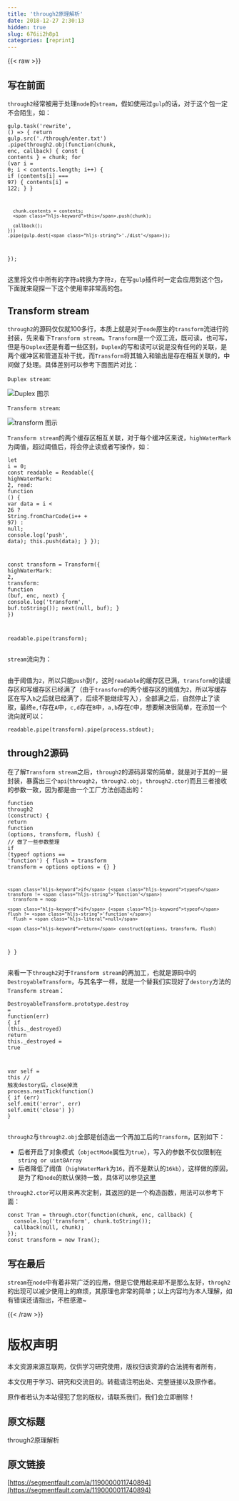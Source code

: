 ```yaml
---
title: 'through2原理解析' 
date: 2018-12-27 2:30:13
hidden: true
slug: 676ii2h8p1
categories: [reprint]
---
```


{{< raw >}}

                    
<h2 id="articleHeader0">写在前面</h2>
<p><code>through2</code>经常被用于处理<code>node</code>的<code>stream</code>，假如使用过<code>gulp</code>的话，对于这个包一定不会陌生，如：</p>
<div class="widget-codetool" style="display:none;">
      <div class="widget-codetool--inner">
      <span class="selectCode code-tool" data-toggle="tooltip" data-placement="top" title="" data-original-title="全选"></span>
      <span type="button" class="copyCode code-tool" data-toggle="tooltip" data-placement="top" data-clipboard-text="gulp.task('rewrite', () => {
  return gulp.src('./through/enter.txt')
    .pipe(through2.obj(function(chunk, enc, callback) {
      const { contents } = chunk;
      for (var i = 0; i < contents.length; i++) {
        if (contents[i] === 97) {
          contents[i] = 122;
        }
      }

      chunk.contents = contents;
      this.push(chunk);

      callback();
    }))
    .pipe(gulp.dest('./dist'));
});" title="" data-original-title="复制"></span>
      <span type="button" class="saveToNote code-tool" data-toggle="tooltip" data-placement="top" title="" data-original-title="放进笔记"></span>
      </div>
      </div><pre class="javascript hljs"><code class="js">gulp.task(<span class="hljs-string">'rewrite'</span>, () =&gt; {
  <span class="hljs-keyword">return</span> gulp.src(<span class="hljs-string">'./through/enter.txt'</span>)
    .pipe(through2.obj(<span class="hljs-function"><span class="hljs-keyword">function</span>(<span class="hljs-params">chunk, enc, callback</span>) </span>{
      <span class="hljs-keyword">const</span> { contents } = chunk;
      <span class="hljs-keyword">for</span> (<span class="hljs-keyword">var</span> i = <span class="hljs-number">0</span>; i &lt; contents.length; i++) {
        <span class="hljs-keyword">if</span> (contents[i] === <span class="hljs-number">97</span>) {
          contents[i] = <span class="hljs-number">122</span>;
        }
      }

      chunk.contents = contents;
      <span class="hljs-keyword">this</span>.push(chunk);

      callback();
    }))
    .pipe(gulp.dest(<span class="hljs-string">'./dist'</span>));
});</code></pre>
<p>这里将文件中所有的字符<code>a</code>转换为字符<code>z</code>，在写<code>gulp</code>插件时一定会应用到这个包，下面就来窥探一下这个使用率非常高的包。</p>
<h2 id="articleHeader1">Transform stream</h2>
<p><code>through2</code>的源码仅仅就100多行，本质上就是对于<code>node</code>原生的<code>transform</code>流进行的封装，先来看下<code>Transform stream</code>。<code>Transform</code>是一个双工流，既可读，也可写，但是与<code>Duplex</code>还是有着一些区别，<code>Duplex</code>的写和读可以说是没有任何的关联，是两个缓冲区和管道互补干扰，而<code>Transform</code>将其输入和输出是存在相互关联的，中间做了处理。具体差别可以参考下面图片对比：</p>
<p><code>Duplex stream</code>:</p>
<p><span class="img-wrap"><img data-src="/img/bVXikC?w=561&amp;h=340" src="https://static.alili.tech/img/bVXikC?w=561&amp;h=340" alt="Duplex 图示" title="Duplex 图示" style="cursor: pointer; display: inline;"></span></p>
<p><code>Transform stream</code>:</p>
<p><span class="img-wrap"><img data-src="/img/bVXih2?w=555&amp;h=346" src="https://static.alili.tech/img/bVXih2?w=555&amp;h=346" alt="transform 图示" title="transform 图示" style="cursor: pointer; display: inline;"></span></p>
<p><code>Transform stream</code>的两个缓存区相互关联，对于每个缓冲区来说，<code>highWaterMark</code>为阈值，超过阈值后，将会停止读或者写操作，如：</p>
<div class="widget-codetool" style="display:none;">
      <div class="widget-codetool--inner">
      <span class="selectCode code-tool" data-toggle="tooltip" data-placement="top" title="" data-original-title="全选"></span>
      <span type="button" class="copyCode code-tool" data-toggle="tooltip" data-placement="top" data-clipboard-text="let i = 0;
const readable = Readable({
  highWaterMark: 2,
  read: function () {
    var data = i < 26 ? String.fromCharCode(i++ + 97) : null;
    console.log('push', data);
    this.push(data);
  }
});

const transform = Transform({
  highWaterMark: 2,
  transform: function (buf, enc, next) {
    console.log('transform', buf.toString());
    next(null, buf);
  }
})

readable.pipe(transform);" title="" data-original-title="复制"></span>
      <span type="button" class="saveToNote code-tool" data-toggle="tooltip" data-placement="top" title="" data-original-title="放进笔记"></span>
      </div>
      </div><pre class="javascript hljs"><code class="js"><span class="hljs-keyword">let</span> i = <span class="hljs-number">0</span>;
<span class="hljs-keyword">const</span> readable = Readable({
  <span class="hljs-attr">highWaterMark</span>: <span class="hljs-number">2</span>,
  <span class="hljs-attr">read</span>: <span class="hljs-function"><span class="hljs-keyword">function</span> (<span class="hljs-params"></span>) </span>{
    <span class="hljs-keyword">var</span> data = i &lt; <span class="hljs-number">26</span> ? <span class="hljs-built_in">String</span>.fromCharCode(i++ + <span class="hljs-number">97</span>) : <span class="hljs-literal">null</span>;
    <span class="hljs-built_in">console</span>.log(<span class="hljs-string">'push'</span>, data);
    <span class="hljs-keyword">this</span>.push(data);
  }
});

<span class="hljs-keyword">const</span> transform = Transform({
  <span class="hljs-attr">highWaterMark</span>: <span class="hljs-number">2</span>,
  <span class="hljs-attr">transform</span>: <span class="hljs-function"><span class="hljs-keyword">function</span> (<span class="hljs-params">buf, enc, next</span>) </span>{
    <span class="hljs-built_in">console</span>.log(<span class="hljs-string">'transform'</span>, buf.toString());
    next(<span class="hljs-literal">null</span>, buf);
  }
})

readable.pipe(transform);</code></pre>
<p><code>stream</code>流向为：</p>
<p><span class="img-wrap"><img data-src="/img/bVXiRw?w=451&amp;h=205" src="https://static.alili.tech/img/bVXiRw?w=451&amp;h=205" alt="" title="" style="cursor: pointer; display: inline;"></span></p>
<p>由于阈值为<code>2</code>，所以只能<code>push</code>到<code>f</code>，这时<code>readable</code>的缓存区已满，<code>transform</code>的读缓存区和写缓存区已经满了（由于<code>transform</code>的两个缓存区的阈值为<code>2</code>，所以写缓存区在写入<code>b</code>之后就已经满了，后续不能继续写入），全部满之后，自然停止了读取，最终<code>e,f</code>存在<code>A</code>中，<code>c,d</code>存在<code>B</code>中，<code>a,b</code>存在<code>C</code>中，想要解决很简单，在添加一个流向就可以：</p>
<div class="widget-codetool" style="display:none;">
      <div class="widget-codetool--inner">
      <span class="selectCode code-tool" data-toggle="tooltip" data-placement="top" title="" data-original-title="全选"></span>
      <span type="button" class="copyCode code-tool" data-toggle="tooltip" data-placement="top" data-clipboard-text="readable.pipe(transform).pipe(process.stdout);" title="" data-original-title="复制"></span>
      <span type="button" class="saveToNote code-tool" data-toggle="tooltip" data-placement="top" title="" data-original-title="放进笔记"></span>
      </div>
      </div><pre class="javascript hljs"><code class="js" style="word-break: break-word; white-space: initial;">readable.pipe(transform).pipe(process.stdout);</code></pre>
<h2 id="articleHeader2">through2源码</h2>
<p>在了解<code>Transform stream</code>之后，<code>through2</code>的源码非常的简单，就是对于其的一层封装，暴露出三个<code>api</code>(<code>through2</code>，<code>through2.obj</code>，<code>through2.ctor</code>)而且三者接收的参数一致，因为都是由一个工厂方法创造出的：</p>
<div class="widget-codetool" style="display:none;">
      <div class="widget-codetool--inner">
      <span class="selectCode code-tool" data-toggle="tooltip" data-placement="top" title="" data-original-title="全选"></span>
      <span type="button" class="copyCode code-tool" data-toggle="tooltip" data-placement="top" data-clipboard-text="function through2 (construct) {
  return function (options, transform, flush) {
    // 做了一些参数整理
    if (typeof options == 'function') {
      flush     = transform
      transform = options
      options   = {}
    }

    if (typeof transform != 'function')
      transform = noop

    if (typeof flush != 'function')
      flush = null

    return construct(options, transform, flush)
  }
}" title="" data-original-title="复制"></span>
      <span type="button" class="saveToNote code-tool" data-toggle="tooltip" data-placement="top" title="" data-original-title="放进笔记"></span>
      </div>
      </div><pre class="javascript hljs"><code class="js"><span class="hljs-function"><span class="hljs-keyword">function</span> <span class="hljs-title">through2</span> (<span class="hljs-params">construct</span>) </span>{
  <span class="hljs-keyword">return</span> <span class="hljs-function"><span class="hljs-keyword">function</span> (<span class="hljs-params">options, transform, flush</span>) </span>{
    <span class="hljs-comment">// 做了一些参数整理</span>
    <span class="hljs-keyword">if</span> (<span class="hljs-keyword">typeof</span> options == <span class="hljs-string">'function'</span>) {
      flush     = transform
      transform = options
      options   = {}
    }

    <span class="hljs-keyword">if</span> (<span class="hljs-keyword">typeof</span> transform != <span class="hljs-string">'function'</span>)
      transform = noop

    <span class="hljs-keyword">if</span> (<span class="hljs-keyword">typeof</span> flush != <span class="hljs-string">'function'</span>)
      flush = <span class="hljs-literal">null</span>

    <span class="hljs-keyword">return</span> construct(options, transform, flush)
  }
}</code></pre>
<p>来看一下<code>through2</code>对于<code>Transform stream</code>的再加工，也就是源码中的<code>DestroyableTransform</code>，与其名字一样，就是一个替我们实现好了<code>destory</code>方法的<code>Transform stream</code>：</p>
<div class="widget-codetool" style="display:none;">
      <div class="widget-codetool--inner">
      <span class="selectCode code-tool" data-toggle="tooltip" data-placement="top" title="" data-original-title="全选"></span>
      <span type="button" class="copyCode code-tool" data-toggle="tooltip" data-placement="top" data-clipboard-text="DestroyableTransform.prototype.destroy = function(err) {
  if (this._destroyed) return
  this._destroyed = true

  var self = this
  // 触发destory后，close掉流
  process.nextTick(function() {
    if (err)
      self.emit('error', err)
    self.emit('close')
  })
}" title="" data-original-title="复制"></span>
      <span type="button" class="saveToNote code-tool" data-toggle="tooltip" data-placement="top" title="" data-original-title="放进笔记"></span>
      </div>
      </div><pre class="hljs actionscript"><code>DestroyableTransform.prototype.destroy = <span class="hljs-function"><span class="hljs-keyword">function</span><span class="hljs-params">(err)</span> </span>{
  <span class="hljs-keyword">if</span> (<span class="hljs-keyword">this</span>._destroyed) <span class="hljs-keyword">return</span>
  <span class="hljs-keyword">this</span>._destroyed = <span class="hljs-literal">true</span>

  <span class="hljs-keyword">var</span> self = <span class="hljs-keyword">this</span>
  <span class="hljs-comment">// 触发destory后，close掉流</span>
  process.nextTick(<span class="hljs-function"><span class="hljs-keyword">function</span><span class="hljs-params">()</span> </span>{
    <span class="hljs-keyword">if</span> (err)
      self.emit(<span class="hljs-string">'error'</span>, err)
    self.emit(<span class="hljs-string">'close'</span>)
  })
}</code></pre>
<p><code>through2</code>与<code>through2.obj</code>全部是创造出一个再加工后的<code>Transform</code>，区别如下：</p>
<ul>
<li>后者开启了对象模式（<code>objectMode</code>属性为<code>true</code>），写入的参数不仅仅限制在<code>string or uint8Array</code>
</li>
<li>后者降低了阈值（<code>highWaterMark</code>为<code>16</code>，而不是默认的<code>16kb</code>），这样做的原因，是为了和<code>node</code>的默认保持一致，具体可以参见<a href="https://github.com/rvagg/through2/pull/18" rel="nofollow noreferrer" target="_blank">这里</a>
</li>
</ul>
<p><code>through2.ctor</code>可以用来再次定制，其返回的是一个构造函数，用法可以参考下面：</p>
<div class="widget-codetool" style="display:none;">
      <div class="widget-codetool--inner">
      <span class="selectCode code-tool" data-toggle="tooltip" data-placement="top" title="" data-original-title="全选"></span>
      <span type="button" class="copyCode code-tool" data-toggle="tooltip" data-placement="top" data-clipboard-text="const Tran = through.ctor(function(chunk, enc, callback) {
  console.log('transform', chunk.toString());
  callback(null, chunk);
});
const transform = new Tran();" title="" data-original-title="复制"></span>
      <span type="button" class="saveToNote code-tool" data-toggle="tooltip" data-placement="top" title="" data-original-title="放进笔记"></span>
      </div>
      </div><pre class="hljs javascript"><code><span class="hljs-keyword">const</span> Tran = through.ctor(<span class="hljs-function"><span class="hljs-keyword">function</span>(<span class="hljs-params">chunk, enc, callback</span>) </span>{
  <span class="hljs-built_in">console</span>.log(<span class="hljs-string">'transform'</span>, chunk.toString());
  callback(<span class="hljs-literal">null</span>, chunk);
});
<span class="hljs-keyword">const</span> transform = <span class="hljs-keyword">new</span> Tran();</code></pre>
<h2 id="articleHeader3">写在最后</h2>
<p><code>stream</code>在<code>node</code>中有着非常广泛的应用，但是它使用起来却不是那么友好，<code>throgh2</code>的出现可以减少使用上的麻烦，其原理也非常的简单；以上内容均为本人理解，如有错误还请指出，不胜感激~</p>

                
{{< /raw >}}

# 版权声明
本文资源来源互联网，仅供学习研究使用，版权归该资源的合法拥有者所有，

本文仅用于学习、研究和交流目的。转载请注明出处、完整链接以及原作者。

原作者若认为本站侵犯了您的版权，请联系我们，我们会立即删除！

## 原文标题
through2原理解析

## 原文链接
[https://segmentfault.com/a/1190000011740894](https://segmentfault.com/a/1190000011740894)

